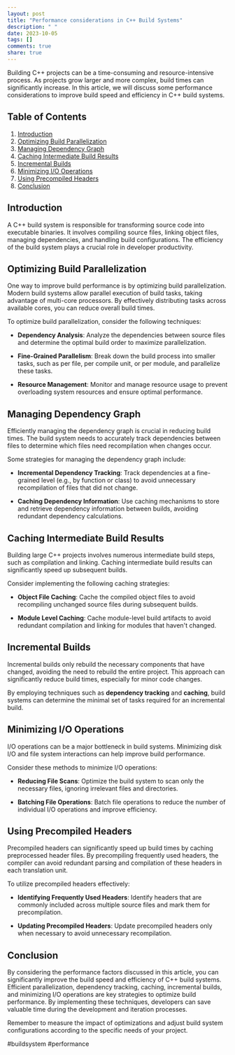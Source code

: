 ```yaml
---
layout: post
title: "Performance considerations in C++ Build Systems"
description: " "
date: 2023-10-05
tags: []
comments: true
share: true
---
```


Building C++ projects can be a time-consuming and resource-intensive process. As projects grow larger and more complex, build times can significantly increase. In this article, we will discuss some performance considerations to improve build speed and efficiency in C++ build systems.

## Table of Contents
1. [Introduction](#introduction)
2. [Optimizing Build Parallelization](#optimizing-build-parallelization)
3. [Managing Dependency Graph](#managing-dependency-graph)
4. [Caching Intermediate Build Results](#caching-intermediate-build-results)
5. [Incremental Builds](#incremental-builds)
6. [Minimizing I/O Operations](#minimizing-io-operations)
7. [Using Precompiled Headers](#using-precompiled-headers)
8. [Conclusion](#conclusion)

## Introduction<a name="introduction"></a>

A C++ build system is responsible for transforming source code into executable binaries. It involves compiling source files, linking object files, managing dependencies, and handling build configurations. The efficiency of the build system plays a crucial role in developer productivity.

## Optimizing Build Parallelization<a name="optimizing-build-parallelization"></a>

One way to improve build performance is by optimizing build parallelization. Modern build systems allow parallel execution of build tasks, taking advantage of multi-core processors. By effectively distributing tasks across available cores, you can reduce overall build times.

To optimize build parallelization, consider the following techniques:

- **Dependency Analysis**: Analyze the dependencies between source files and determine the optimal build order to maximize parallelization.

- **Fine-Grained Parallelism**: Break down the build process into smaller tasks, such as per file, per compile unit, or per module, and parallelize these tasks.

- **Resource Management**: Monitor and manage resource usage to prevent overloading system resources and ensure optimal performance.

## Managing Dependency Graph<a name="managing-dependency-graph"></a>

Efficiently managing the dependency graph is crucial in reducing build times. The build system needs to accurately track dependencies between files to determine which files need recompilation when changes occur.

Some strategies for managing the dependency graph include:

- **Incremental Dependency Tracking**: Track dependencies at a fine-grained level (e.g., by function or class) to avoid unnecessary recompilation of files that did not change.

- **Caching Dependency Information**: Use caching mechanisms to store and retrieve dependency information between builds, avoiding redundant dependency calculations.

## Caching Intermediate Build Results<a name="caching-intermediate-build-results"></a>

Building large C++ projects involves numerous intermediate build steps, such as compilation and linking. Caching intermediate build results can significantly speed up subsequent builds.

Consider implementing the following caching strategies:

- **Object File Caching**: Cache the compiled object files to avoid recompiling unchanged source files during subsequent builds.

- **Module Level Caching**: Cache module-level build artifacts to avoid redundant compilation and linking for modules that haven't changed.

## Incremental Builds<a name="incremental-builds"></a>

Incremental builds only rebuild the necessary components that have changed, avoiding the need to rebuild the entire project. This approach can significantly reduce build times, especially for minor code changes.

By employing techniques such as **dependency tracking** and **caching**, build systems can determine the minimal set of tasks required for an incremental build.

## Minimizing I/O Operations<a name="minimizing-io-operations"></a>

I/O operations can be a major bottleneck in build systems. Minimizing disk I/O and file system interactions can help improve build performance.

Consider these methods to minimize I/O operations:

- **Reducing File Scans**: Optimize the build system to scan only the necessary files, ignoring irrelevant files and directories.

- **Batching File Operations**: Batch file operations to reduce the number of individual I/O operations and improve efficiency.

## Using Precompiled Headers<a name="using-precompiled-headers"></a>

Precompiled headers can significantly speed up build times by caching preprocessed header files. By precompiling frequently used headers, the compiler can avoid redundant parsing and compilation of these headers in each translation unit.

To utilize precompiled headers effectively:

- **Identifying Frequently Used Headers**: Identify headers that are commonly included across multiple source files and mark them for precompilation.

- **Updating Precompiled Headers**: Update precompiled headers only when necessary to avoid unnecessary recompilation.

## Conclusion<a name="conclusion"></a>

By considering the performance factors discussed in this article, you can significantly improve the build speed and efficiency of C++ build systems. Efficient parallelization, dependency tracking, caching, incremental builds, and minimizing I/O operations are key strategies to optimize build performance. By implementing these techniques, developers can save valuable time during the development and iteration processes.

Remember to measure the impact of optimizations and adjust build system configurations according to the specific needs of your project.

#buildsystem #performance